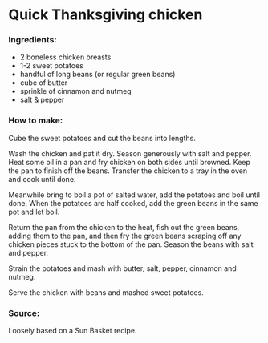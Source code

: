 # Quick Thanksgiving chicken

### Ingredients:

* 2 boneless chicken breasts
* 1-2 sweet potatoes
* handful of long beans (or regular green beans)
* cube of butter
* sprinkle of cinnamon and nutmeg
* salt & pepper


### How to make:

Cube the sweet potatoes and cut the beans into lengths.

Wash the chicken and pat it dry. Season generously with salt and pepper. Heat some oil in a pan and fry chicken on both sides until browned. Keep the pan to finish off the beans. Transfer the chicken to a tray in the oven and cook until done.

Meanwhile bring to boil a pot of salted water, add the potatoes and boil until done. When the potatoes are half cooked, add the green beans in the same pot and let boil.

Return the pan from the chicken to the heat, fish out the green beans, adding them to the pan, and then fry the green beans scraping off any chicken pieces stuck to the bottom of the pan. Season the beans with salt and pepper.

Strain the potatoes and mash with butter, salt, pepper, cinnamon and nutmeg.

Serve the chicken with beans and mashed sweet potatoes.


### Source:

Loosely based on a Sun Basket recipe.

